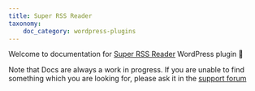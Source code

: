 ```yaml
---
title: Super RSS Reader
taxonomy:
    doc_category: wordpress-plugins
---
```


Welcome to documentation for [Super RSS Reader](/wordpress-plugins/super-rss-reader/) WordPress plugin 👋

Note that Docs are always a work in progress. If you are unable to find something which you are looking for, please ask it in the [support forum](/forum)